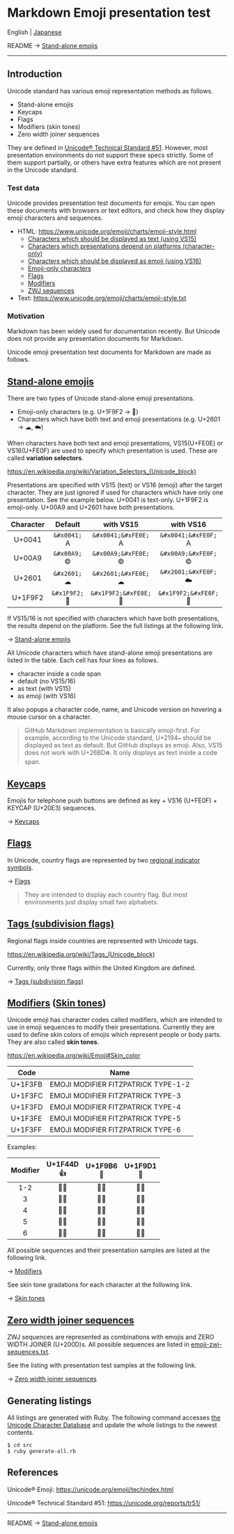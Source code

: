 # Markdown Emoji presentation test

English | [Japanese](README.ja.md)

README →
[Stand-alone emojis](en/basic-emojis.md)

----------------------------------------

## Introduction

Unicode standard has various emoji representation methods as follows.

* Stand-alone emojis
* Keycaps
* Flags
* Modifiers (skin tones)
* Zero width joiner sequences

They are defined in [Unicode® Technical Standard #51](https://unicode.org/reports/tr51/). However, most presentation environments do not support these specs strictly. Some of them support partially, or others have extra features which are not present in the Unicode standard.

### Test data

Unicode provides presentation test documents for emojis. You can open these documents with browsers or text editors, and check how they display emoji characters and sequences.

* HTML: https://www.unicode.org/emoji/charts/emoji-style.html
    * [Characters which should be displayed as text (using VS15)](https://www.unicode.org/emoji/charts/emoji-style.html#text+ts_plain)
    * [Characters which presentations depend on platforms (character-only)](https://www.unicode.org/emoji/charts/emoji-style.html#text-vs_plain)
    * [Characters which should be displayed as emoji (using VS16)](https://www.unicode.org/emoji/charts/emoji-style.html#text+es_plain)
    * [Emoji-only characters](https://www.unicode.org/emoji/charts/emoji-style.html#emoji_cps_plain)
    * [Flags](https://www.unicode.org/emoji/charts/emoji-style.html#emoji_reg/tags_plain)
    * [Modifiers](https://www.unicode.org/emoji/charts/emoji-style.html#modifier_plain)
    * [ZWJ sequences](https://www.unicode.org/emoji/charts/emoji-style.html#zwj_emoji_plain)
* Text: https://www.unicode.org/emoji/charts/emoji-style.txt

### Motivation

Markdown has been widely used for documentation recently. But Unicode does not provide any presentation documents for Markdown.

Unicode emoji presentation test documents for Markdown are made as follows.

## [Stand-alone emojis](en/basic-emojis.md)

There are two types of Unicode stand-alone emoji presentations.

* Emoji-only characters (e.g. U+1F9F2 → &#x1F9F2;)
* Characters which have both text and emoji presentations (e.g. U+2601 → &#x2601;&#xFE0E;, &#x2601;&#xFE0F;)

When characters have both text and emoji presentations, VS15(U+FE0E) or VS16(U+FE0F) are used to specify which presentation is used. These are called **variation selectors**.

https://en.wikipedia.org/wiki/Variation_Selectors_(Unicode_block)

Presentations are specified with VS15 (text) or VS16 (emoji) after the target character. They are just ignored if used for characters which have only one presentation. See the example below. U+0041 is text-only. U+1F9F2 is emoji-only. U+00A9 and U+2601 have both presentations.

| Character | Default| with VS15 | with VS16 |
| :-: | :-: | :-: | :-: |
| U+0041 | `&#x0041;`<br>&#x0041; | `&#x0041;&#xFE0E;`<br>&#x0041;&#xFE0E; | `&#x0041;&#xFE0F;`<br>&#x0041;&#xFE0F; |
| U+00A9 | `&#x00A9;`<br>&#x00A9; | `&#x00A9;&#xFE0E;`<br>&#x00A9;&#xFE0E; | `&#x00A9;&#xFE0F;`<br>&#x00A9;&#xFE0F; |
| U+2601 | `&#x2601;`<br>&#x2601; | `&#x2601;&#xFE0E;`<br>&#x2601;&#xFE0E; | `&#x2601;&#xFE0F;`<br>&#x2601;&#xFE0F; |
| U+1F9F2 | `&#x1F9F2;`<br>&#x1F9F2; | `&#x1F9F2;&#xFE0E;`<br>&#x1F9F2;&#xFE0E; | `&#x1F9F2;&#xFE0F;`<br>&#x1F9F2;&#xFE0F; |

If VS15/16 is not specified with characters which have both presentations, the results depend on the platform. See the full listings at the following link.

→ [Stand-alone emojis](en/basic-emojis.md)

All Unicode characters which have stand-alone emoji presentations are listed in the table. Each cell has four lines as follows.

* character inside a code span
* default (no VS15/16)
* as text (with VS15)
* as emoji (with VS16)

It also popups a character code, name, and Unicode version on hovering a mouse cursor on a character.

> GitHub Markdown implementation is basically emoji-first. For example, according to the Unicode standard, U+2194`↔` should be displayed as text as default. But GitHub displays as emoji. Also, VS15 does not work with U+26BD`⚽`. It only displays as text inside a code span.

## [Keycaps](en/keycaps.md)

Emojis for telephone push buttons are defined as key + VS16 (U+FE0F) + KEYCAP (U+20E3) sequences.

→ [Keycaps](en/keycaps.md)

## [Flags](en/flags.md)

In Unicode, country flags are represented by two [regional indicator symbols](https://en.wikipedia.org/wiki/Regional_indicator_symbol).

→ [Flags](en/flags.md)

> They are intended to display each country flag. But most environments just display small two alphabets.

## [Tags (subdivision flags)](en/tags.md)

Regional flags inside countries are represented with Unicode tags.

https://en.wikipedia.org/wiki/Tags_(Unicode_block)

Currently, only three flags within the United Kingdom are defined.

→ [Tags (subdivision flags)](en/tags.md)

## [Modifiers](en/modifiers.md) \([Skin tones](en/skin-tones.md)\)

Unicode emoji has character codes called modifiers, which are intended to use in emoji sequences to modify their presentations. Currently they are used to define skin colors of emojis which represent people or body parts. They are also called **skin tones**. 

https://en.wikipedia.org/wiki/Emoji#Skin_color

| Code | Name |
| - | - |
| U+1F3FB | EMOJI MODIFIER FITZPATRICK TYPE-1-2 |
| U+1F3FC | EMOJI MODIFIER FITZPATRICK TYPE-3 |
| U+1F3FD | EMOJI MODIFIER FITZPATRICK TYPE-4 |
| U+1F3FE | EMOJI MODIFIER FITZPATRICK TYPE-5 |
| U+1F3FF | EMOJI MODIFIER FITZPATRICK TYPE-6 |

Examples:

| Modifier | U+1F44D<br>👍 | U+1F9B6<br>🦶 | U+1F9D1<br>🧑 |
| :-: | :-: | :-: | :-: |
| 1-2 | 👍&#x1F3FB; | 🦶&#x1F3FB; | 🧑&#x1F3FB; |
| 3 | 👍&#x1F3FC; | 🦶&#x1F3FC; | 🧑&#x1F3FC; |
| 4 | 👍&#x1F3FD; | 🦶&#x1F3FD; | 🧑&#x1F3FD; |
| 5 | 👍&#x1F3FE; | 🦶&#x1F3FE; | 🧑&#x1F3FE; |
| 6 | 👍&#x1F3FF; | 🦶&#x1F3FF; | 🧑&#x1F3FF; |

All possible sequences and their presentation samples are listed at the following link.

→ [Modifiers](en/modifiers.md)

See skin tone gradations for each character at the following link.

→ [Skin tones](en/skin-tones.md)

## [Zero width joiner sequences](en/zwj-sequences.md)

ZWJ sequences are represented as combinations with emojis and ZERO WIDTH JOINER (U+200D)s. All possible sequences are listed in [emoji-zwj-sequences.txt].

See the listing with presentation test samples at the following link.

→ [Zero width joiner sequences](en/zwj-sequences.md)

## Generating listings

All listings are generated with Ruby. The following command accesses [the Unicode Character Database](https://unicode.org/ucd/) and update the whole listings to the newest contents.

```
$ cd src
$ ruby generate-all.rb
```

## References

Unicode® Emoji: https://unicode.org/emoji/techindex.html

Unicode® Technical Standard #51: https://unicode.org/reports/tr51/

----------------------------------------

README →
[Stand-alone emojis](en/basic-emojis.md)

[emoji-sequences.txt]: https://www.unicode.org/Public/emoji/latest/emoji-sequences.txt
[emoji-zwj-sequences.txt]: https://www.unicode.org/Public/emoji/latest/emoji-zwj-sequences.txt
